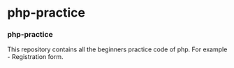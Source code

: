 # php-practice

### php-practice

This repository contains all the beginners practice code of php. For example - Registration form.
